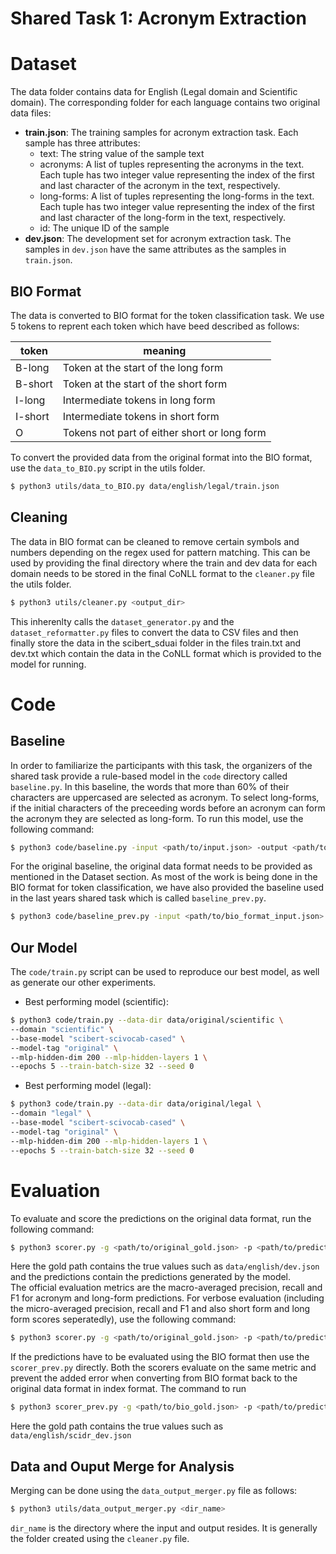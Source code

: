 # Shared Task 1: Acronym Extraction

# Dataset

The data folder contains data for English (Legal domain and Scientific domain). The corresponding folder for each language contains two original data files:

- **train.json**: The training samples for acronym extraction task. Each sample has three attributes:
  - text: The string value of the sample text
  - acronyms: A list of tuples representing the acronyms in the text. Each tuple has two integer value representing the index of the first and last character of the acronym in the text, respectively.
  - long-forms: A list of tuples representing the long-forms in the text. Each tuple has two integer value representing the index of the first and last character of the long-form in the text, respectively.
  - id: The unique ID of the sample
- **dev.json**: The development set for acronym extraction task. The samples in `dev.json` have the same attributes as the samples in `train.json`.

## BIO Format

The data is converted to BIO format for the token classification task. We use 5 tokens to reprent each token which have beed described as follows:

| token   | meaning                                      |
| ------- | -------------------------------------------- |
| B-long  | Token at the start of the long form          |
| B-short | Token at the start of the short form         |
| I-long  | Intermediate tokens in long form             |
| I-short | Intermediate tokens in short form            |
| O       | Tokens not part of either short or long form |

To convert the provided data from the original format into the BIO format, use the `data_to_BIO.py` script in the utils folder.

```bash
$ python3 utils/data_to_BIO.py data/english/legal/train.json
```

## Cleaning

The data in BIO format can be cleaned to remove certain symbols and numbers depending on the regex used for pattern matching. This can be used by providing the final directory where the train and dev data for each domain needs to be stored in the final CoNLL format to the `cleaner.py` file the utils folder.

```bash
$ python3 utils/cleaner.py <output_dir>
```

This inherenlty calls the `dataset_generator.py` and the `dataset_reformatter.py` files to convert the data to CSV files and then finally store the data in the scibert_sduai folder in the files train.txt and dev.txt which contain the data in the CoNLL format which is provided to the model for running.

# Code

## Baseline

In order to familiarize the participants with this task, the organizers of the shared task provide a rule-based model in the `code` directory called `baseline.py`. In this baseline, the words that more than 60% of their characters are uppercased are selected as acronym. To select long-forms, if the initial characters of the preceeding words before an acronym can form the acronym they are selected as long-form. To run this model, use the following command:

```bash
$ python3 code/baseline.py -input <path/to/input.json> -output <path/to/output.json>
```

For the original baseline, the original data format needs to be provided as mentioned in the Dataset section. As most of the work is being done in the BIO format for token classification, we have also provided the baseline used in the last years shared task which is called `baseline_prev.py`.

```bash
$ python3 code/baseline_prev.py -input <path/to/bio_format_input.json> -output <path/to/bio_format_output.json>
```

## Our Model

The `code/train.py` script can be used to reproduce our best model, as well as generate our other experiments.

- Best performing model (scientific): 
```bash
$ python3 code/train.py --data-dir data/original/scientific \
--domain "scientific" \
--base-model "scibert-scivocab-cased" \
--model-tag "original" \
--mlp-hidden-dim 200 --mlp-hidden-layers 1 \
--epochs 5 --train-batch-size 32 --seed 0    
```

- Best performing model (legal): 
```bash
$ python3 code/train.py --data-dir data/original/legal \
--domain "legal" \
--base-model "scibert-scivocab-cased" \
--model-tag "original" \
--mlp-hidden-dim 200 --mlp-hidden-layers 1 \
--epochs 5 --train-batch-size 32 --seed 0    
```

# Evaluation

To evaluate and score the predictions on the original data format, run the following command:

```bash
$ python3 scorer.py -g <path/to/original_gold.json> -p <path/to/predictions.json>
```

Here the gold path contains the true values such as `data/english/dev.json` and the predictions contain the predictions generated by the model.  
The official evaluation metrics are the macro-averaged precision, recall and F1 for acronym and long-form predictions. For verbose evaluation (including the micro-averaged precision, recall and F1 and also short form and long form scores seperatedly), use the following command:

```bash
$ python3 scorer.py -g <path/to/original_gold.json> -p <path/to/predictions.json> - v
```

If the predictions have to be evaluated using the BIO format then use the `scorer_prev.py` directly. Both the scorers evaluate on the same metric and prevent the added error when converting from BIO format back to the original data format in index format. The command to run

```bash
$ python3 scorer_prev.py -g <path/to/bio_gold.json> -p <path/to/predictions.json> - v
```

Here the gold path contains the true values such as `data/english/scidr_dev.json`

## Data and Ouput Merge for Analysis

Merging can be done using the `data_output_merger.py` file as follows:

```bash
$ python3 utils/data_output_merger.py <dir_name>
```

`dir_name` is the directory where the input and output resides. It is generally the folder created using the `cleaner.py` file.

